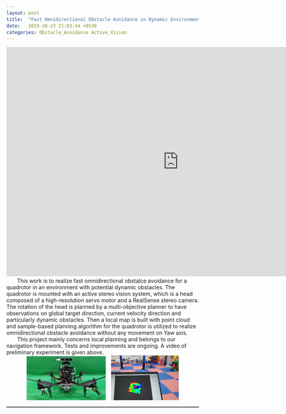 ```yaml
---  
layout: post  
title:  "Fast Omnidirectional Obstacle Avoidance in Dynamic Environment with Active Vision"  
date:   2019-10-23 21:03:44 +0530  
categories: Obstacle_Avoidance Active_Vision 
---   
```

<center>
	<iframe width="900" height="600" src="https://www.youtube.com/embed/4AzrmVVPXIg" frameborder="0" allow="accelerometer; autoplay; encrypted-media; gyroscope; picture-in-picture" allowfullscreen></iframe>  
</center>    
<!-- <img style="float: right;" src="/assets/head_quad.jpg" width="30%">  -->  
&ensp;&ensp;&ensp;&ensp;This work is to realize fast omnidirectional obstalce avoidance for a quadrotor in an environment with potential dynamic obstacles. The quadrotor is mounted with an active stereo vision system, which is a head composed of a high-resolution servo motor and a RealSense stereo camera. The rotation of the head is planned by a multi-objective planner to have  observations on global target direction, current velocity direction and particularly dynamic obstacles. Then a local map is built with point cloud and sample-based planning algorithm for the quadrotor is utilized to realize omnidirectional obstacle avoidance without any movement on Yaw axis.   
&ensp;&ensp;&ensp;&ensp;This project mainly concerns local planning and belongs to our navigation framework. Tests and improvements are ongoing. A video of preliminary experiment is given above.  
<center>
	<img src="/assets/head_quad.jpg" width="41%">&ensp;&ensp;<img src="/assets/head_test.jpeg" width="35%">   
</center>  
<hr style="height:1px;border:none;border-top:1px solid #555555;" />   
    

   
 
